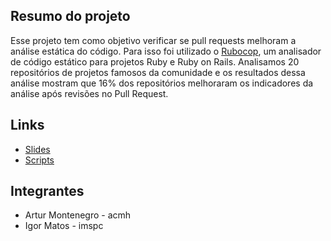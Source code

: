 ## Resumo do projeto

Esse projeto tem como objetivo verificar se pull requests melhoram a análise estática do código. Para isso foi utilizado o [Rubocop](https://github.com/rubocop-hq/rubocop), um analisador de código estático para projetos Ruby e Ruby on Rails. Analisamos 20 repositórios de projetos famosos da comunidade e os resultados dessa análise mostram que 16% dos repositórios melhoraram os indicadores da análise após revisões no Pull Request.

## Links

- [Slides](https://docs.google.com/presentation/d/1Cb9oj52_TM6M7F2efgLRFaT36FUVng_7iP7q7SnJMRY/edit?usp=sharing)
- [Scripts](https://drive.google.com/open?id=1ioE7zIgMLKhoUPa7n0DLn1y4COhGEv7P)

## Integrantes
- Artur Montenegro - acmh
- Igor Matos - imspc
